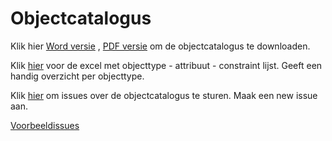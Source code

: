 # Objectcatalogus


Klik hier [Word versie](https://github.com/Geonovum/imkl2015-review/blob/master/2.%20objectcatalogus/IMKL2015-Objectcatalogus_1.0RC1.docx?raw=true) , [PDF versie](https://github.com/Geonovum/imkl2015-review/blob/master/2.%20objectcatalogus/IMKL2015-Objectcatalogus_1.0RC1.pdf?raw=true) om de objectcatalogus te downloaden.

Klik [hier](https://github.com/Geonovum/imkl2015-review/blob/master/2.%20objectcatalogus/IMKL2015%20v%201.0RC1-object-attributen-ExtraRegels.xlsx?raw=true) voor de excel met objecttype - attribuut - constraint lijst. Geeft een handig overzicht per objecttype.



Klik [hier](https://github.com/Geonovum/imkl2015-review/issues?q=is%3Aopen+is%3Aissue+label%3Aobjectcatalogus) om issues over de objectcatalogus te sturen. Maak een new issue aan.

[Voorbeeldissues](https://github.com/Geonovum/imkl2015-review/issues?q=voorbeeld+label%3Aobjectcatalogus)
